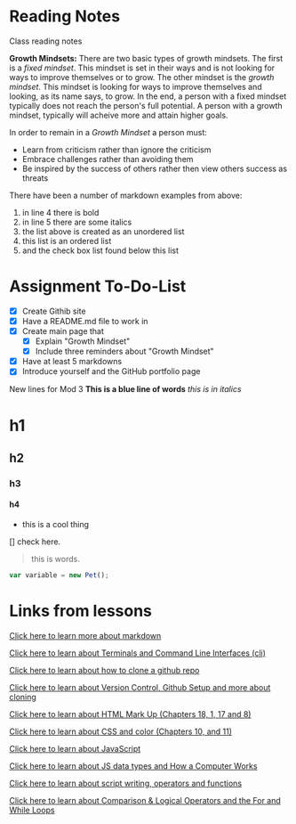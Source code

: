 # Reading Notes
Class reading notes

**Growth Mindsets:**
There are two basic types of growth mindsets. The first is a *fixed mindset*. This mindset is set in their ways and is not looking for ways to improve themselves or to grow. The other mindset is the *growth mindset*. This mindset is looking for ways to improve themselves and looking, as its name says, to grow. In the end, a person with a fixed mindset typically does not reach the person's full potential. A person with a growth mindset, typically will acheive more and attain higher goals.

In order to remain in a *Growth Mindset* a person must:
- Learn from criticism rather than ignore the criticism
- Embrace challenges rather than avoiding them
- Be inspired by the success of others rather then view others success as threats

There have been a number of markdown examples from above:
1. in line 4 there is bold
2. in line 5 there are some italics
3. the list above is created as an unordered list
4. this list is an ordered list
5. and the check box list found below this list

# Assignment To-Do-List
- [x] Create Githib site
- [x] Have a README.md file to work in
- [x] Create main page that
  - [x] Explain "Growth Mindset"
  - [x] Include three reminders about "Growth Mindset"
- [x]  Have at least 5 markdowns
- [x] Introduce yourself and the GitHub portfolio page

New lines for Mod 3
**This is a blue line of words**
_this is in italics_

# h1
## h2
### h3
#### h4

- this is a cool thing

[] check here.

> this is words.
```js
var variable = new Pet();
```

# Links from lessons
[Click here to learn more about markdown](/discussion-1.md)

[Click here to learn about Terminals and Command Line Interfaces (cli)](/discussion-02.md)

[Click here to learn about how to clone a github repo](/discussion-03.md)

[Click here to learn about Version Control, Github Setup and more about cloning](/discussion-04.md)

[Click here to learn about HTML Mark Up (Chapters 18, 1, 17 and 8)](/discussion-05.md)

[Click here to learn about CSS and color (Chapters 10, and 11)](/discussion-06.md)

[Click here to learn about JavaScript](/discussion-07.md)

[Click here to learn about JS data types and How a Computer Works](/discussion-7b.md)

[Click here to learn about script writing, operators and functions](/ducission-08.md)

[Click here to learn about Comparison & Logical Operators and the For and While Loops](/discussion-09.md)
